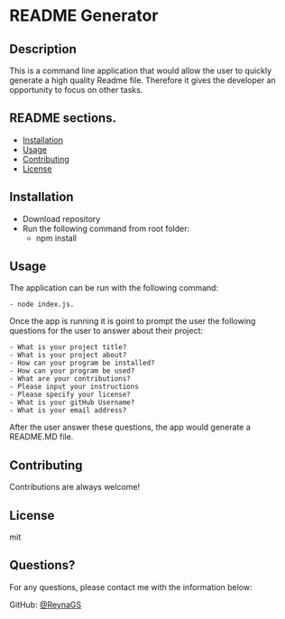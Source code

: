 # README Generator

  
  
  ## Description 
  
  This is a command line application that would allow the user to quickly generate a high quality Readme file. Therefore it gives the developer an opportunity to focus on other tasks.  

  
  ##  README sections. 

  * [Installation](#installation)
  * [Usage](#usage)
  * [Contributing](#contributing)
  * [License](#license)
  
  ## Installation
  
   - Download repository
   - Run the following command from root folder: 
        - npm install
     


  ## Usage 
  
  The application can be run with the following command: 

    - node index.js.

  Once the app is running it is goint to prompt the user the following questions for the user to answer about their project:

    - What is your project title? 
    - What is your project about?
    - How can your program be installed?
    - How can your program be used?
    - What are your contributions?
    - Please input your instructions
    - Please specify your license?
    - What is your gitHub Username?
    - What is your email address?

  After the user answer these questions, the app would generate a README.MD file. 

  
  ## Contributing
  
  
  Contributions are always welcome!
  

  ## License
  
  mit
  

  ## Questions?
   
  
  For any questions, please contact me with the information below:
 
  GitHub: [@ReynaGS](https://github.com/ReynaGS)
  